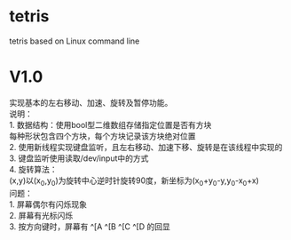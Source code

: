 # tetris
tetris based on Linux command line

<h1>V1.0</h1> 
实现基本的左右移动、加速、旋转及暂停功能。<br>
说明：<br>
1. 数据结构：使用bool型二维数组存储指定位置是否有方块<br>
    每种形状包含四个方块，每个方块记录该方块绝对位置<br>
2. 使用新线程实现键盘监听，且左右移动、加速下移、旋转是在该线程中实现的<br>
3. 键盘监听使用读取/dev/input中的方式<br>
4. 旋转算法：<br>
    (x,y)以(x<sub>0</sub>,y<sub>0</sub>)为旋转中心逆时针旋转90度，新坐标为(x<sub>0</sub>+y<sub>0</sub>-y,y<sub>0</sub>-x<sub>0</sub>+x)<br>
问题：<br>
1. 屏幕偶尔有闪烁现象<br>
2. 屏幕有光标闪烁<br>
3. 按方向键时，屏幕有 ^[A ^[B ^[C ^[D 的回显<br>
